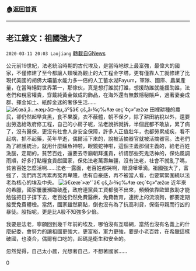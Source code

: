 ###  [:house:返回首頁](https://github.com/ourhimalayas/txt)
---

## 老江雜文：祖國強大了
`2020-03-11 20:03 Laojiang` [轉載自GNews](https://gnews.org/zh-hant/139067/)

公元前19世紀，法老統治時期的古代埃及，是當時地球上最富強，最偉大的國家，不僅修建了至今都讓人類嘆為觀止的大工程金字塔，更有僅靠人工就修建了比現代美國的胡佛大壩蓄水能力多一倍的人工蓄水湖Fayum，軍隊、國庫、農業產量，在當時絕對世界第一，那傢伙，真是想打誰就打誰，想援助誰就能援助誰，法老們和稅官權貴，穿戴純黃金做成的飾品，在海外還有無數隱秘賬戶，過著妻妾成群、揮金如土、紙醉金迷的奢侈生活……
![â€œä¸­å…±æµ·å¤–èµ„äº§â€ çš„å›¾ç‰‡æ œç´¢ç»“æžœ](https://i2.wp.com/jianminchina.com/wp-content/uploads/2019/03/8030.jpg?fit=480%2C360&amp;ssl=1)
田裡耕種的農民，卻仍然起早貪黑，食不果腹，衣不蔽體，朝不保夕，除了耕田納稅以外，還要出勞逸給政府修工程，自己的小房子呢，法老說拆就拆，半個屁都不敢放，累了病了，沒有醫保，更沒有社會人身安全保障，許多人正值壯年，也都勞累成疾，看不起病，抓不起藥，英年早逝，偶爾活下來的，說被活摘器官就被活摘器官。法老們為了維護統治，就用什麼鱷魚神啦，眼鏡蛇神啦，這個主義那個主義的，給老百姓洗腦，定期的，貧苦百姓，還要去寺廟朝拜進貢，祈禱那些死鬼活神的，保佑風調雨順，好多打點糧食貢獻國家，保佑法老萬壽無疆，沒有法老，社會不就亂了嗎，貧苦百姓怎麼活啊……法老一露面，老百姓都哭啊，眼淚嘩嘩滴。祖國強大了，富強了，我們再苦再累再冤再卑賤，也有自豪感，再不被當人看，也要緊緊圍繞以法老為核心的埃及中央。
![â€œæ´»æ‘˜â€ çš„å›¾ç‰‡æ œç´¢ç»“æžœ](https://i.ytimg.com/vi/qUC0KQkySPw/hqdefault.jpg)
近年來的希臘，國家屢屢瀕臨破產，政府連黨員工資都發不出來，頻頻依靠歐盟救助才能勉強把日子撐下去，老百姓仍然免費醫療，免費教育，連街上的流浪狗，都要定期接受免費體檢。當然，國家雖然窮點，倒也沒有為了抗高利貸，保衛母親而行凶的暴徒。股指呢，更是比A股不知強多少倍。

我要是法老，寧願回到幾千年前的埃及，哪怕沒有互聯網，當然也沒有名義上的什麼紀委，會努力的讓祖國更強大，更富裕，軍力更強，要是小老百姓，在希臘這樣破國，也湊合，偶爾有口吃的，起碼是衛生和安全的。

忽然覺得，自己太小農，光想著自己，不想著國家……

0
